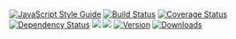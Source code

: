 #
[![JavaScript Style Guide](https://img.shields.io/badge/code%20style-standard-brightgreen.svg)](http://standardjs.com/)
[![Build Status](https://travis-ci.org/dog-ai/github-bot.svg?branch=master)](https://travis-ci.org/dog-ai/github-bot)
[![Coverage Status](https://coveralls.io/repos/github/dog-ai/github-bot/badge.svg?branch=master)](https://coveralls.io/github/dog-ai/github-bot?branch=master)
[![Dependency Status](https://img.shields.io/david/dog-ai/github-bot.svg?style=flat)](https://david-dm.org/dog-ai/github-bot)
[![](https://img.shields.io/github/release/dog-ai/github-bot.svg)](https://github.com/dog-ai/github-bot/releases)
[![](https://img.shields.io/badge/license-MIT-blue.svg)](LICENSE)
[![Version](https://img.shields.io/npm/v/github-bot.svg)](https://www.npmjs.com/package/github-bot)
[![Downloads](https://img.shields.io/npm/dt/github-bot.svg)](https://www.npmjs.com/package/github-bot) 
